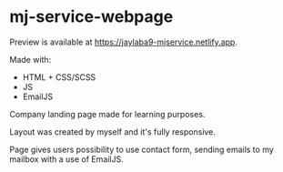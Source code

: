 # mj-service-webpage

Preview is available at https://jaylaba9-mjservice.netlify.app.

Made with:
- HTML + CSS/SCSS
- JS
- EmailJS

Company landing page made for learning purposes.

Layout was created by myself and it's fully responsive.

Page gives users possibility to use contact form, sending emails to my mailbox with a use of EmailJS.
